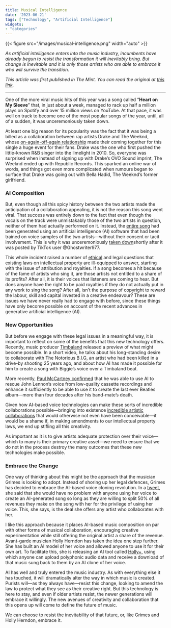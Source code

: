```yaml
---
title: Musical Intelligence
date: '2023-06-21'
tags: ["Technology", "Artificial Intelligence"]
widgets: 
- "categories"
---
```


{{< figure src="/images/musical-intelligence.png" width="auto" >}}

*As artificial intelligence enters into the music industry, incumbents have already begun to resist the transformation it will inevitably bring. But change is inevitable and it is only those artists who are able to embrace it who will survive the transition.*

<!--more-->
*This article was first published in The Mint. You can read the original at [this link](https://www.livemint.com/opinion/columns/the-ethics-of-ai-generated-music-collaboration-creativity-and-compensation-in-the-age-of-artificial-intelligence-11687282720224.html).*

---

One of the more viral music hits of this year was a song called “__Heart on My Sleeve__” that, in just about a week, managed to rack up half a million plays on Spotify and over 15 million views on YouTube. At that pace, it was well on track to become one of the most popular songs of the year, until, all of a sudden, it was unceremoniously taken down.

At least one big reason for its popularity was the fact that it was being a billed as a collaboration between rap artists Drake and The Weeknd, whose [on-again-off-again relationship](https://www.xxlmag.com/history-drake-the-weeknd-relationship/) made their coming together for this single a huge event for their fans. Drake was the one who first pushed the little-known R&B singer into the limelight in 2010. So, everyone was surprised when instead of signing up with Drake’s OVO Sound imprint, The Weeknd ended up with Republic Records. This sparked an online war of words, and things got even more complicated when rumours began to surface that Drake was going out with Bella Hadid, The Weeknd’s former girlfriend.

### AI Composition

But, even though all this spicy history between the two artists made the anticipation of a collaboration appealing, it is not the reason this song went viral. That success was entirely down to the fact that even though the vocals on the track were unmistakably those of the two artists in question, neither of them had actually performed on it. Instead, the [entire song](https://twitter.com/AbelowRob/status/1647962237187883009?s=20) had been generated using an artificial intelligence (AI) software that had been trained on voice samples of the two artists—without their consent or tacit involvement. This is why it was unceremoniously [taken down](https://www.billboard.com/pro/fake-ai-drake-the-weeknd-song-pulled-streaming/)shortly after it was posted by TikTok user @Ghostwriter977.

This whole incident raised a number of [ethical](https://edition.cnn.com/2023/04/19/tech/heart-on-sleeve-ai-drake-weeknd/index.html) and legal questions that existing laws on intellectual property are ill-equipped to answer, starting with the issue of attribution and royalties. If a song becomes a hit because of the fame of artists who sing it, are those artists not entitled to a share of its profits? After all, it is their voices that listeners are coming to hear. But does anyone have the right to be paid royalties if they do not actually put in any work to sing the song? After all, isn’t the purpose of copyright to reward the labour, skill and capital invested in a creative endeavour? These are issues we have never really had to engage with before, since these things have only become possible on account of the recent advances in generative artificial intelligence (AI).

### New Opportunities

But before we engage with these legal issues in a meaningful way, it is important to reflect on some of the benefits that this new technology offers. Recently, music producer [Timbaland](https://www.billboard.com/pro/notorious-big-timbaland-ai-collab-raises-questions/) released a preview of what might become possible. In a short video, he talks about his long-standing desire to collaborate with The Notorious B.I.G, an artist who had been killed in a drive-by shooting 25 years ago, and about how AI has made it possible for him to create a song with Biggie’s voice over a Timbaland beat.

More recently, [Paul McCartney confirmed](https://www.theverge.com/2023/6/13/23759296/the-beatles-now-and-then-restoration-ai-paul-mccartney-john-lennon) that he was able to use AI to rescue John Lennon’s voice from low-quality cassette recordings and enhance it sufficiently to be able to use it to create the last ever Beatles album—more than four decades after his band-mate’s death.

Given how AI-based voice technologies can make these sorts of incredible collaborations possible—bringing into existence [incredible artistic collaborations](https://www.ft.com/content/3ce7e46f-19e7-4178-bf51-047ae0d4d7d3) that would otherwise not even have been conceivable—it would be a shame if, in making amendments to our intellectual property laws, we end up stifling all this creativity.

As important as it is to give artists adequate protection over their voice—which to many is their primary creative asset—we need to ensure that we do not in the process destroy the many outcomes that these new technologies make possible.

### Embrace the Change

One way of thinking about this might be the approach that the musician Grimes is looking to adopt. Instead of shoring up her legal defences, Grimes has decided to embrace the AI-based voice cloning revolution. In a [tweet](https://twitter.com/Grimezsz/status/1650304051718791170?s=20), she said that she would have no problem with anyone using her voice to create an AI-generated song so long as they are willing to split 50% of all revenues they make on the song with her for the privilege of using her voice. This, she says, is the deal she offers any artist who collaborates with her.

I like this approach because it places AI-based music composition on par with other forms of musical collaboration, encouraging creative experimentation while still offering the original artist a share of the revenue. Avant-garde musician Holly Herndon has taken the idea one step further. She has built an AI model of her voice and allowed anyone to use it for their own art. To facilitate this, she is releasing an AI tool called [Holly+](https://holly.mirror.xyz/54ds2IiOnvthjGFkokFCoaI4EabytH9xjAYy1irHy94), using which anyone can upload polyphonic audio data and receive a download of that music sung back to them by an AI clone of her voice.

AI has well and truly entered the music industry. As with everything else it has touched, it will dramatically alter the way in which music is created. Purists will—as they always have—resist this change, looking to amend the law to protect what they see as their creative right. But this technology is here to stay, and even if older artists resist, the newer generations will embrace it willingly. The new avenues of creativity and collaboration that this opens up will come to define the future of music.

We can choose to resist the inevitability of that future, or, like Grimes and Holly Herndon, embrace it.

